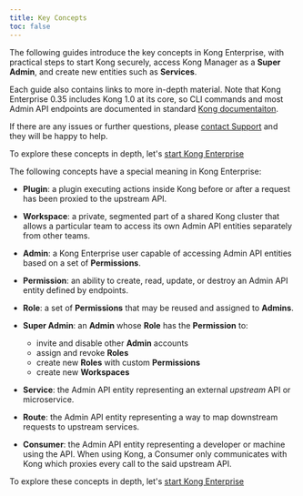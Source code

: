 ```yaml
---
title: Key Concepts
toc: false
---
```

The following guides introduce the key concepts in Kong Enterprise, 
with practical steps to start Kong securely, access Kong Manager 
as a **Super Admin**, and create new entities such as **Services**. 

Each guide also contains links to more in-depth material. Note that 
Kong Enterprise 0.35 includes Kong 1.0 at its core, so CLI 
commands and most Admin API endpoints are documented in standard 
[Kong documentaiton](/1.0.x/).

If there are any issues or further questions, please 
[contact Support](https://support.konghq.com/support/s/) and 
they will be happy to help.

To explore these concepts in depth, let's 
[start Kong Enterprise](enterprise/{{page.kong_version}}/getting-started/start-kong)

The following concepts have a special meaning in Kong 
Enterprise: 

* **Plugin**: a plugin executing actions inside Kong before or after a request has been proxied to the upstream API.

* **Workspace**: a private, segmented part of a shared Kong cluster that allows a particular team to access its own Admin API entities separately from other teams. 

* **Admin**: a Kong Enterprise user capable of accessing Admin API entities based on a set of **Permissions**.

* **Permission**: an ability to create, read, update, or destroy an Admin API entity defined by endpoints.

* **Role**: a set of **Permissions** that may be reused and assigned to **Admins**.

* **Super Admin**: an **Admin** whose **Role** has the **Permission** to: 
  * invite and disable other **Admin** accounts
  * assign and revoke **Roles** 
  * create new **Roles** with custom **Permissions**
  * create new **Workspaces**

* **Service**: the Admin API entity representing an external _upstream_ API or microservice.

* **Route**: the Admin API entity representing a way to map downstream requests to upstream services.

* **Consumer**: the Admin API entity representing a developer or machine using the API. When using Kong, a Consumer only communicates with Kong which proxies every call to the said upstream API.

To explore these concepts in depth, let's 
[start Kong Enterprise](enterprise/{{page.kong_version}}/getting-started/start-kong)